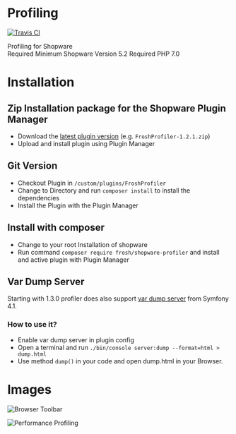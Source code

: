 # Profiling

[![Travis CI](https://api.travis-ci.org/FriendsOfShopware/FroshProfiler.svg?branch=master)](https://travis-ci.org/FriendsOfShopware/FroshProfiler)

Profiling for Shopware  
Required Minimum Shopware Version 5.2
Required PHP 7.0

# Installation

## Zip Installation package for the Shopware Plugin Manager

* Download the [latest plugin version](https://github.com/FriendsOfShopware/FroshProfiler/releases/latest/) (e.g. `FroshProfiler-1.2.1.zip`)
* Upload and install plugin using Plugin Manager

## Git Version
* Checkout Plugin in `/custom/plugins/FroshProfiler`
* Change to Directory and run `composer install` to install the dependencies
* Install the Plugin with the Plugin Manager

## Install with composer
* Change to your root Installation of shopware
* Run command `composer require frosh/shopware-profiler` and install and active plugin with Plugin Manager 

## Var Dump Server

Starting with 1.3.0 profiler does also support [var dump server](https://symfony.com/blog/new-in-symfony-4-1-vardumper-server) from Symfony 4.1.

### How to use it?

* Enable var dump server in plugin config
* Open a terminal and run ```./bin/console server:dump --format=html > dump.html```
* Use method ```dump()``` in your code and open dump.html in your Browser.

# Images
![Browser Toolbar](http://i.imgur.com/1F5d8jj.jpg)

![Performance Profiling](http://i.imgur.com/3eUWwQ3.png)
